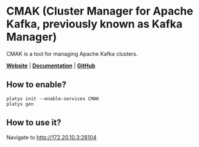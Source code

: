 # CMAK (Cluster Manager for Apache Kafka, previously known as Kafka Manager)

CMAK is a tool for managing Apache Kafka clusters.

**[Website](https://github.com/yahoo/CMAK)** | **[Documentation](https://github.com/yahoo/CMAK)** | **[GitHub](https://github.com/yahoo/CMAK)**

## How to enable?

```
platys init --enable-services CMAK
platys gen
```

## How to use it?

Navigate to <http://172.20.10.3:28104>
